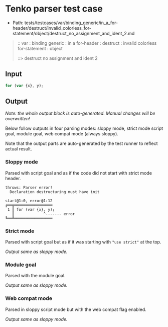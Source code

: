 # Tenko parser test case

- Path: tests/testcases/var/binding_generic/in_a_for-header/destruct/invalid_colorless_for-statement/object/destruct_no_assignment_and_ident_2.md

> :: var : binding generic : in a for-header : destruct : invalid colorless for-statement : object
>
> ::> destruct no assignment and ident 2

## Input

`````js
for (var {x}, y);
`````

## Output

_Note: the whole output block is auto-generated. Manual changes will be overwritten!_

Below follow outputs in four parsing modes: sloppy mode, strict mode script goal, module goal, web compat mode (always sloppy).

Note that the output parts are auto-generated by the test runner to reflect actual result.

### Sloppy mode

Parsed with script goal and as if the code did not start with strict mode header.

`````
throws: Parser error!
  Declaration destructuring must have init

start@1:0, error@1:12
╔══╦═════════════════
 1 ║ for (var {x}, y);
   ║             ^------- error
╚══╩═════════════════

`````

### Strict mode

Parsed with script goal but as if it was starting with `"use strict"` at the top.

_Output same as sloppy mode._

### Module goal

Parsed with the module goal.

_Output same as sloppy mode._

### Web compat mode

Parsed in sloppy script mode but with the web compat flag enabled.

_Output same as sloppy mode._
